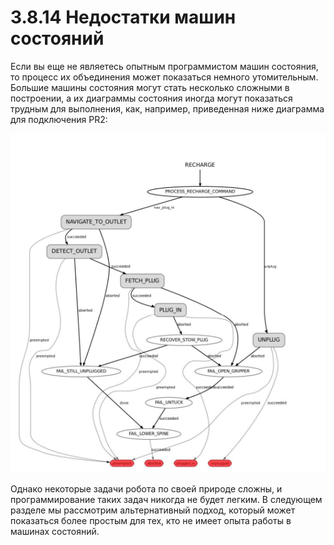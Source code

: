 # 3.8.14 Недостатки машин состояний

Если вы еще не являетесь опытным программистом машин состояния, то процесс их объединения может показаться немного утомительным. Большие машины состояния могут стать несколько сложными в построении, а их диаграммы состояния иногда могут показаться трудным для выполнения, как, например, приведенная ниже диаграмма для подключения PR2:

![](.gitbook/assets/izobrazhenie%20%2814%29.png)

Однако некоторые задачи робота по своей природе сложны, и программирование таких задач никогда не будет легким. В следующем разделе мы рассмотрим альтернативный подход, который может показаться более простым для тех, кто не имеет опыта работы в машинах состояний.

